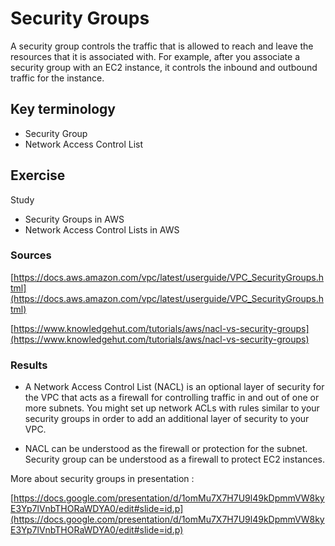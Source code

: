 # Security Groups

A security group controls the traffic that is allowed to reach and leave the resources that it is associated with. For example, after you associate a security group with an EC2 instance, it controls the inbound and outbound traffic for the instance.

## Key terminology

- Security Group
- Network Access Control List

## Exercise

Study
- Security Groups in AWS
- Network Access Control Lists in AWS


### Sources

[https://docs.aws.amazon.com/vpc/latest/userguide/VPC_SecurityGroups.html](https://docs.aws.amazon.com/vpc/latest/userguide/VPC_SecurityGroups.html)

[https://www.knowledgehut.com/tutorials/aws/nacl-vs-security-groups](https://www.knowledgehut.com/tutorials/aws/nacl-vs-security-groups)


### Results

- A Network Access Control List (NACL) is an optional layer of security for the VPC that acts as a firewall for controlling traffic in and out of one or more subnets. You might set up network ACLs with rules similar to your security groups in order to add an additional layer of security to your VPC.

- NACL can be understood as the firewall or protection for the subnet. Security group can be understood as a firewall to protect EC2 instances.

More about security groups in presentation :

[https://docs.google.com/presentation/d/1omMu7X7H7U9l49kDpmmVW8kyE3Yp7lVnbTHORaWDYA0/edit#slide=id.p](https://docs.google.com/presentation/d/1omMu7X7H7U9l49kDpmmVW8kyE3Yp7lVnbTHORaWDYA0/edit#slide=id.p)